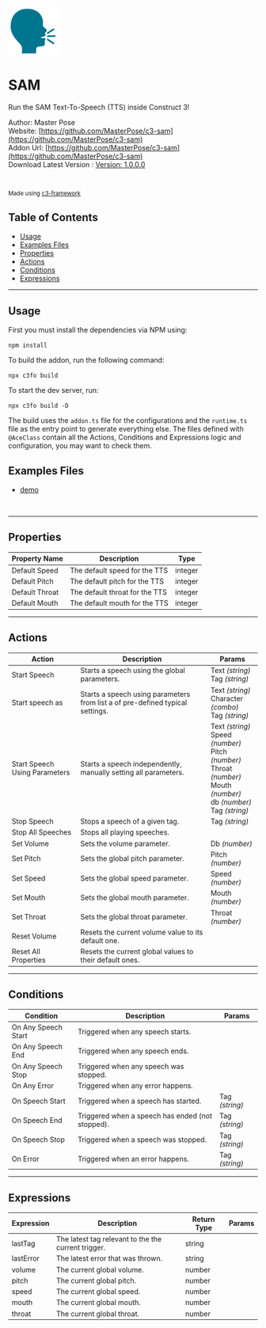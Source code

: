 <img src="./src/icon.svg" width="100" /><br>

# SAM 

Run the SAM Text-To-Speech (TTS) inside Construct 3!

Author: Master Pose <br>
Website: [https://github.com/MasterPose/c3-sam](https://github.com/MasterPose/c3-sam) <br>
Addon Url: [https://github.com/MasterPose/c3-sam](https://github.com/MasterPose/c3-sam) <br>
Download Latest Version : [Version: 1.0.0.0](https://github.com/MasterPose/c3-sam/releases/latest) <br>

<br>

<sub>

Made using [c3-framework](https://github.com/C3Framework/framework) 

</sub>

## Table of Contents

- [Usage](#usage)
- [Examples Files](#examples-files)
- [Properties](#properties)
- [Actions](#actions)
- [Conditions](#conditions)
- [Expressions](#expressions)

---

## Usage

First you must install the dependencies via NPM using:

```
npm install
```

To build the addon, run the following command:

```
npx c3fo build
```

To start the dev server, run:

```
npx c3fo build -D
```

The build uses the `addon.ts` file for the configurations and the `runtime.ts` file as the entry point to generate everything else.
The files defined with `@AceClass` contain all the Actions, Conditions and Expressions logic and configuration, you may want to check them. 

## Examples Files

- [demo](./examples/demo.c3p)
<br>

---

## Properties

| Property Name | Description | Type |
| --- | --- | --- |
| Default Speed | The default speed for the TTS | integer |
| Default Pitch | The default pitch for the TTS | integer |
| Default Throat | The default throat for the TTS | integer |
| Default Mouth | The default mouth for the TTS | integer |

---

## Actions

| Action | Description | Params |
| --- | --- | --- |
| Start Speech | Starts a speech using the global parameters. | Text *(string)* <br>Tag *(string)* <br> |
| Start speech as | Starts a speech using parameters from list a of pre-defined typical settings. | Text *(string)* <br>Character *(combo)* <br>Tag *(string)* <br> |
| Start Speech Using Parameters | Starts a speech independently, manually setting all parameters. | Text *(string)* <br>Speed *(number)* <br>Pitch *(number)* <br>Throat *(number)* <br>Mouth *(number)* <br>db *(number)* <br>Tag *(string)* <br> |
| Stop Speech | Stops a speech of a given tag. | Tag *(string)* <br> |
| Stop All Speeches | Stops all playing speeches. |  |
| Set Volume | Sets the volume parameter. | Db *(number)* <br> |
| Set Pitch | Sets the global pitch parameter. | Pitch *(number)* <br> |
| Set Speed | Sets the global speed parameter. | Speed *(number)* <br> |
| Set Mouth | Sets the global mouth parameter. | Mouth *(number)* <br> |
| Set Throat | Sets the global throat parameter. | Throat *(number)* <br> |
| Reset Volume | Resets the current volume value to its default one. |  |
| Reset All Properties | Resets the current global values to their default ones. |  |

---
## Conditions

| Condition | Description | Params |
| --- | --- | --- |
| On Any Speech Start | Triggered when any speech starts. |  |
| On Any Speech End | Triggered when any speech ends. |  |
| On Any Speech Stop | Triggered when any speech was stopped. |  |
| On Any Error | Triggered when any error happens. |  |
| On Speech  Start | Triggered when a speech has started. | Tag *(string)* <br> |
| On Speech  End | Triggered when a speech has ended (not stopped). | Tag *(string)* <br> |
| On Speech  Stop | Triggered when a speech was stopped. | Tag *(string)* <br> |
| On Error | Triggered when an error happens. | Tag *(string)* <br> |

---
## Expressions

| Expression | Description | Return Type | Params |
| --- | --- | --- | --- |
| lastTag | The latest tag relevant to the the current trigger. | string |  |
| lastError | The latest error that was thrown. | string |  |
| volume | The current global volume. | number |  |
| pitch | The current global pitch. | number |  |
| speed | The current global speed. | number |  |
| mouth | The current global mouth. | number |  |
| throat | The current global throat. | number |  |
